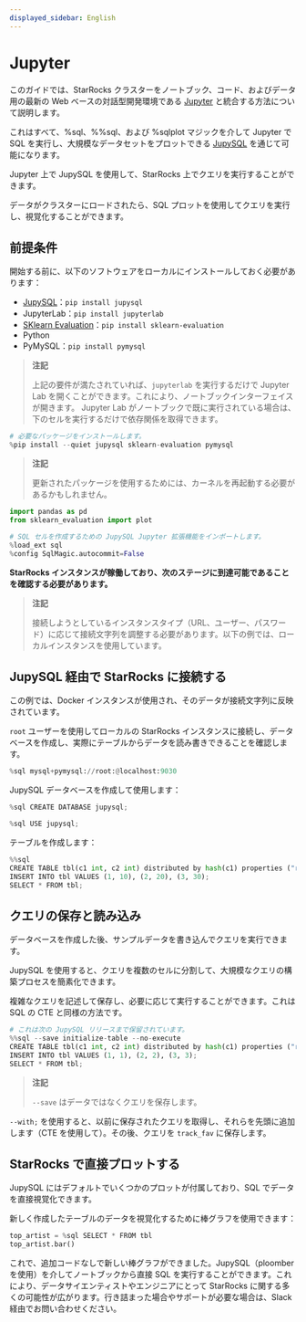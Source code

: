 ```yaml
---
displayed_sidebar: English
---
```


# Jupyter

このガイドでは、StarRocks クラスターをノートブック、コード、およびデータ用の最新の Web ベースの対話型開発環境である [Jupyter](https://jupyter.org/) と統合する方法について説明します。

これはすべて、%sql、%%sql、および %sqlplot マジックを介して Jupyter で SQL を実行し、大規模なデータセットをプロットできる [JupySQL](https://jupysql.ploomber.io/) を通じて可能になります。

Jupyter 上で JupySQL を使用して、StarRocks 上でクエリを実行することができます。

データがクラスターにロードされたら、SQL プロットを使用してクエリを実行し、視覚化することができます。

## 前提条件

開始する前に、以下のソフトウェアをローカルにインストールしておく必要があります：

- [JupySQL](https://jupysql.ploomber.io/en/latest/quick-start.html)：`pip install jupysql`
- JupyterLab：`pip install jupyterlab`
- [SKlearn Evaluation](https://github.com/ploomber/sklearn-evaluation)：`pip install sklearn-evaluation`
- Python
- PyMySQL：`pip install pymysql`

> **注記**
>
> 上記の要件が満たされていれば、`jupyterlab` を実行するだけで Jupyter Lab を開くことができます。これにより、ノートブックインターフェイスが開きます。
> Jupyter Lab がノートブックで既に実行されている場合は、下のセルを実行するだけで依存関係を取得できます。

```python
# 必要なパッケージをインストールします。
%pip install --quiet jupysql sklearn-evaluation pymysql
```

> **注記**
>
> 更新されたパッケージを使用するためには、カーネルを再起動する必要があるかもしれません。

```python
import pandas as pd
from sklearn_evaluation import plot

# SQL セルを作成するための JupySQL Jupyter 拡張機能をインポートします。
%load_ext sql
%config SqlMagic.autocommit=False
```

**StarRocks インスタンスが稼働しており、次のステージに到達可能であることを確認する必要があります。**

> **注記**
>
> 接続しようとしているインスタンスタイプ（URL、ユーザー、パスワード）に応じて接続文字列を調整する必要があります。以下の例では、ローカルインスタンスを使用しています。

## JupySQL 経由で StarRocks に接続する

この例では、Docker インスタンスが使用され、そのデータが接続文字列に反映されています。

`root` ユーザーを使用してローカルの StarRocks インスタンスに接続し、データベースを作成し、実際にテーブルからデータを読み書きできることを確認します。

```python
%sql mysql+pymysql://root:@localhost:9030
```

JupySQL データベースを作成して使用します：

```python
%sql CREATE DATABASE jupysql;
```

```python
%sql USE jupysql;
```

テーブルを作成します：

```python
%%sql
CREATE TABLE tbl(c1 int, c2 int) distributed by hash(c1) properties ("replication_num" = "1");
INSERT INTO tbl VALUES (1, 10), (2, 20), (3, 30);
SELECT * FROM tbl;
```

## クエリの保存と読み込み

データベースを作成した後、サンプルデータを書き込んでクエリを実行できます。

JupySQL を使用すると、クエリを複数のセルに分割して、大規模なクエリの構築プロセスを簡素化できます。

複雑なクエリを記述して保存し、必要に応じて実行することができます。これは SQL の CTE と同様の方法です。

```python
# これは次の JupySQL リリースまで保留されています。
%%sql --save initialize-table --no-execute
CREATE TABLE tbl(c1 int, c2 int) distributed by hash(c1) properties ("replication_num" = "1");
INSERT INTO tbl VALUES (1, 1), (2, 2), (3, 3);
SELECT * FROM tbl;
```

> **注記**
>
> `--save` はデータではなくクエリを保存します。

`--with;` を使用すると、以前に保存されたクエリを取得し、それらを先頭に追加します（CTE を使用して）。その後、クエリを `track_fav` に保存します。

## StarRocks で直接プロットする

JupySQL にはデフォルトでいくつかのプロットが付属しており、SQL でデータを直接視覚化できます。

新しく作成したテーブルのデータを視覚化するために棒グラフを使用できます：

```python
top_artist = %sql SELECT * FROM tbl
top_artist.bar()
```

これで、追加コードなしで新しい棒グラフができました。JupySQL（ploomber を使用）を介してノートブックから直接 SQL を実行することができます。これにより、データサイエンティストやエンジニアにとって StarRocks に関する多くの可能性が広がります。行き詰まった場合やサポートが必要な場合は、Slack 経由でお問い合わせください。
